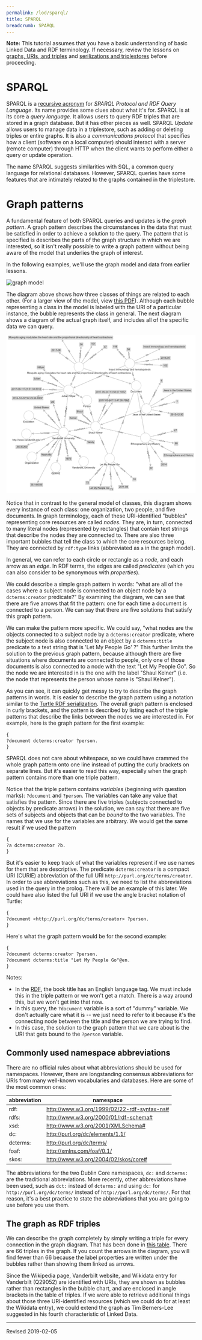 ```yaml
---
permalink: /lod/sparql/
title: SPARQL
breadcrumb: SPARQL
---
```

**Note:** This tutorial assumes that you have a basic understanding of basic Linked Data and RDF terminology.  If necessary, review the lessons on [graphs, URIs, and triples](https://heardlibrary.github.io/digital-scholarship/lod/graphs/) and [serilizations and triplestores](https://heardlibrary.github.io/digital-scholarship/lod/serialization/) before proceeding.

# SPARQL

SPARQL is a [recursive acronym](https://en.wikipedia.org/wiki/Recursive_acronym) for *SPARQL Protocol and RDF Query Language*.  Its name provides some clues about what it's for.  SPARQL is at its core a *query language*.  It allows users to query RDF triples that are stored in a graph database.  But it has other pieces as well.  SPARQL *Update* allows users to manage data in a triplestore, such as adding or deleting triples or entire graphs.  It is also a *communications protocol* that specifies how a client (software on a local computer) should interact with a server (remote computer) through HTTP when the client wants to perform either a query or update operation.

The name SPARQL suggests similarities with SQL, a common query language for relational databases.  However, SPARQL queries have some features that are intimately related to the graphs contained in the triplestore. 

# Graph patterns

A fundamental feature of both SPARQL queries and updates is the *graph pattern*.  A graph pattern describes the circumstances in the data that must be satisfied in order to achieve a solution to the query.  The pattern that is specified is describes the parts of the graph structure in which we are interested, so it isn't really possible to write a graph pattern without being aware of the model that underlies the graph of interest.  

In the following examples, we'll use the graph model and data from earlier lessons.

![graph model](../images/graph-model.png)

The diagram above shows how three classes of things are related to each other.  (For a larger view of the model, view [this PDF](https://github.com/HeardLibrary/digital-scholarship/blob/master/data/rdf/vandy/graph-model.pdf)).  Although each bubble representing a class in the model is labeled with the URI of a particular instance, the bubble represents the class in general.  The next diagram shows a diagram of the actual graph itself, and includes all of the specific data we can query.

![dataset graph](https://github.com/HeardLibrary/digital-scholarship/raw/master/data/rdf/vandy/vandy-graph.png)

Notice that in contrast to the general model of classes, this diagram shows every instance of each class: one organization, two people, and five documents.  In graph terminology, each of these URI-identified "bubbles" representing core resources are called *nodes*.  They are, in turn, connected to many literal nodes (represented by rectangles) that contain text strings that describe the nodes they are connected to.  There are also three important bubbles that tell the class to which the core resources belong.  They are connected by `rdf:type` links (abbreviated as `a` in the graph model).  

In general, we can refer to each circle or rectangle as a *node*, and each arrow as an *edge*.  In RDF terms, the edges are called *predicates* (which you can also consider to be synonymous with *properties*).  

We could describe a simple graph pattern in words: "what are all of the cases where a subject node is connected to an object node by a `dcterms:creator` predicate?"  By examining the diagram, we can see that there are five arrows that fit the pattern: one for each time a document is connected to a person.  We can say that there are five solutions that satisfy this graph pattern.  

We can make the pattern more specific.  We could say, "what nodes are the objects connected to a subject node by a `dcterms:creator` predicate, where the subject node is also connected to an object by a `dcterms:title` predicate to a text string that is 'Let My People Go' ?"  This further limits the solution to the previous graph pattern, because although there are five situations where documents are connected to people, only one of those documents is also connected to a node with the text "Let My People Go".  So the node we are interested in is the one with the label "Shaul Kelner" (i.e. the node that represents the person whose name is "Shaul Kelner").  

As you can see, it can quickly get messy to try to describe the graph patterns in words.  It is easier to describe the graph pattern using a notation similar to the [Turtle RDF serialization](https://heardlibrary.github.io/digital-scholarship/lod/serialization/#turtle). The overall graph pattern is enclosed in curly brackets, and the pattern is described by listing each of the triple patterns that describe the links between the nodes we are interested in.  For example, here is the graph pattern for the first example:

```sparql
{
?document dcterms:creator ?person.
}
```

SPARQL does not care about whitespace, so we could have crammed the whole graph pattern onto one line instead of putting the curly brackets on separate lines.  But it's easier to read this way, especially when the graph pattern contains more than one triple pattern.  

Notice that the triple pattern contains *variables* (beginning with question marks): `?document` and `?person`.  The variables can take any value that satisfies the pattern.  Since there are five triples (subjects connected to objects by predicate arrows) in the solution, we can say that there are five sets of subjects and objects that can be *bound* to the two variables.  The names that we use for the variables are arbitrary.  We would get the same result if we used the pattern

```sparql
{
?a dcterms:creator ?b.
}
```

But it's easier to keep track of what the variables represent if we use names for them that are descriptive.  The predicate `dcterms:creator` is a compact URI (CURIE) abbreviation of the full URI `http://purl.org/dc/terms/creator`.  In order to use abbreviations such as this, we need to list the abbreviations used in the query in the prolog.  There will be an example of this later.  We could have also listed the full URI if we use the angle bracket notation of Turtle:

```sparql
{
?document <http://purl.org/dc/terms/creator> ?person.
}
```


Here's what the graph pattern would be for the second example:

```sparql
{
?document dcterms:creator ?person.
?document dcterms:title "Let My People Go"@en.
}
```

Notes:

- In the [RDF](https://github.com/HeardLibrary/digital-scholarship/blob/master/data/rdf/vandy/vandy.ttl), the book title has an English language tag.  We must include this in the triple pattern or we won't get a match.  There is a way around this, but we won't get into that now.
- In this query, the `?document` variable is a sort of "dummy" variable.  We don't actually care what it is -- we just need to refer to it because it's the connecting node between the title and the person we are trying to find.
- In this case, the solution to the graph pattern that we care about is the URI that gets bound to the `?person` variable.



## Commonly used namespace abbreviations

There are no official rules about what abbreviations should be used for namespaces.  However, there are longstanding consensus abbreviations for URIs from many well-known vocabularies and databases.  Here are some of the most common ones:

|abbreviation|namespace|
|---|---|
|rdf:|http://www.w3.org/1999/02/22-rdf-syntax-ns#|
|rdfs:|http://www.w3.org/2000/01/rdf-schema#|
|xsd:|http://www.w3.org/2001/XMLSchema#|
|dc:|http://purl.org/dc/elements/1.1/|
|dcterms:|http://purl.org/dc/terms/|
|foaf:|http://xmlns.com/foaf/0.1/|
|skos:|http://www.w3.org/2004/02/skos/core#|

The abbreviations for the two Dublin Core namespaces, `dc:` and `dcterms:` are the traditional abbreviations.  More recently, other abbreviations have been used, such as `dct:` instead of `dcterms:` and using `dc:` for `http://purl.org/dc/terms/` instead of `http://purl.org/dc/terms/`.  For that reason, it's a best practice to state the abbreviations that you are going to use before you use them. 




## The graph as RDF triples

We can describe the graph completely by simply writing a triple for every connection in the graph diagram.  That has been done in [this table](https://github.com/HeardLibrary/digital-scholarship/blob/master/data/rdf/vandy/vandy-triples.csv).  There are 66 triples in the graph.  If you count the arrows in the diagram, you will find fewer than 66 because the label properties are written under the bubbles rather than showing them linked as arrows.

Since the Wikipedia page, Vanderbilt website, and Wikidata entry for Vanderbilt (Q29052) are identified with URIs, they are shown as bubbles rather than rectangles in the bubble chart, and are enclosed in angle brackets in the table of triples.  If we were able to retrieve additional things about those three URI-identified resources (which we could do for at least the Wikidata entry), we could extend the graph as Tim Berners-Lee suggested in his fourth characteristic of Linked Data.



----
Revised 2019-02-05
